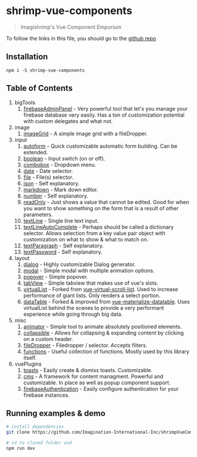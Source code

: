 # shrimp-vue-components

> Imagishrimp's Vue Component Emporium

To follow the links in this file, you should go to the [github repo](https://github.com/vvolfster/shrimpVueComponents)

## Installation
```
npm i -S shrimp-vue-components
```

## Table of Contents
1. bigTools
	1. [firebaseAdminPanel](./src/bigTools/firebaseAdminPanel/docs.md) - Very powerful tool that let's you manage your firebase database very easily. Has a ton of customization potential with custom delegates and what not.
2. image
	1. [imageGrid](./src/image/imageGrid/docs.md) - A simple image grid with a fileDropper.
3. input
	1. [autoform](./src/input/autoform/docs.md) - Quick customizable automatic form building. Can be extended.
	2. [boolean](./src/input/boolean/docs.md) - Input switch (on or off).
	3. [combobox](./src/input/combobox/docs.md) - Dropdown menu.
	4. [date](./src/input/date/docs.md) - Date selector.
	5. [file](./src/input/file/docs.md) - File(s) selector.
	6. [json](./src/input/json/docs.md) - Self explanatory.
	7. [markdown](./src/input/markdown/docs.md) - Mark down editor.
	8. [number](./src/input/number/docs.md) - Self explanatory.
    8. [readOnly](./src/input/readOnly/docs.md) - Just shows a value that cannot be edited. Good for when you want to show something on the form that is a result of other parameters.
	9. [textLine](./src/input/textLine/docs.md) - Single line text input.
	10. [textLineAutoComplete](./src/input/textLineAutoComplete/docs.md) - Perhaps should be called a dictionary selector. Allows selection from a key value pair object with customization on what to show & what to match on.
	11. [textParagraph](./src/input/textParagraph/docs.md) - Self explanatory.
	12. [textPassword](./src/input/textPassword/docs.md) - Self explanatory.
4. layout
	1. [dialog](./src/layout/dialog/docs.md) - Highly customizable Dialog generator.
	2. [modal](./src/layout/modal/docs.md) - Simple modal with multiple animation options.
	3. [popover](./src/layout/popover/docs.md) - Simple popover.
	4. [tabView](./src/layout/tabView/docs.md) - Simple tabview that makes use of vue's slots.
	5. [virtualList](./src/layout/virtualList/docs.md) - Forked from [vue-virtual-scroll-list](https://github.com/tangbc/vue-virtual-scroll-list). Used to increase performance of giant lists. Only renders a select portion.
    6. [dataTable](./src/layout/dataTable/docs.md) - Forked & improved from [vue-materialize-datatable](https://github.com/MicroDroid/vue-materialize-datatable). Uses virtualList behind the scenes to provide a very performant experience while going through big data.
5. misc
	1. [animator](./src/misc/animator/docs.md) - Simple tool to animate absolutely positioned elements.
	2. [collapsible](./src/misc/collapsible/docs.md) - Allows for collapsing & expanding content by clicking on a custom header.
	3. [fileDropper](./src/misc/fileDropper/docs.md) - Filedropper / selector. Accepts filters.
	4. [functions](./src/misc/functions/docs.md) - Useful collection of functions. Mostly used by this library itself.
6. vuePlugins
	1. [toasts](./src/vuePlugins/toasts/docs.md) - Easily create & dismiss toasts. Customizable.
	2. [cms](./src/vuePlugins/cms/docs/readme.md) - A framework for content managment. Powerful and customizable. In place as well as popup component support.
    3. [firebaseAuthentication](./src/vuePlugins/firebaseAuthentication/docs.md) - Easily configure authentication for your firebase instances.


## Running examples & demo

``` bash
# install dependencies
git clone https://github.com/Imagination-International-Inc/shrimpVueComponents.git

# cd to cloned folder and
npm run dev
```

